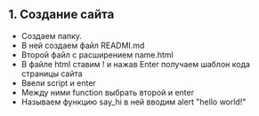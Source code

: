 ## 1. Создание сайта
- Создаем папку.
- В ней создаем файл READMI.md
- Второй файл с расширением name.html
- В файле html ставим ! и нажав Enter получаем шаблон кода страницы сайта
- Ввели script и enter
- Между ними function выбрать второй и enter
- Называем функцию say_hi в ней вводим alert "hello world!"